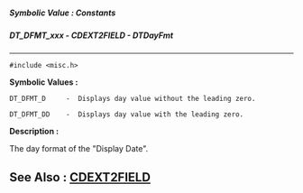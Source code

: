##### Symbolic Value : Constants
##### DT_DFMT_xxx - CDEXT2FIELD - DTDayFmt
---
```
#include <misc.h>
```

**Symbolic Values :**

	DT_DFMT_D	  -  Displays day value without the leading zero.

	DT_DFMT_DD	  -  Displays day value with the leading zero.


**Description :**

The day format of the &quot;Display Date&quot;.


**See Also :**
[CDEXT2FIELD](/domino-c-api-docs/reference/Data/CDEXT2FIELD)
---
